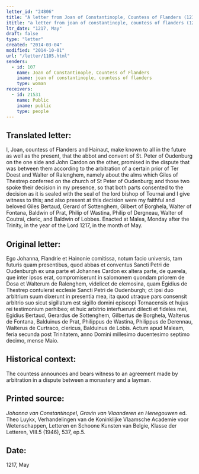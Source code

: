 ```yaml
---
letter_id: "24806"
title: "A letter from Joan of Constantinople, Countess of Flanders (1217, May)"
ititle: "a letter from joan of constantinople, countess of flanders (1217, may)"
ltr_date: "1217, May"
draft: false
type: "letter"
created: "2014-03-04"
modified: "2014-10-01"
url: "/letter/1105.html"
senders:
  - id: 107
    name: Joan of Constantinople, Countess of Flanders
    iname: joan of constantinople, countess of flanders
    type: woman
receivers:
  - id: 21531
    name: Public
    iname: public
    type: people
---
```

<h2> Translated letter:</h2>I, Joan, countess of Flanders and Hainaut, make known to all in the future as well as the present, that the abbot and convent of St. Peter of Oudenburg on the one side and John Cardon on the other, promised in the dispute that was between them according to the arbitration of a certain prior of Ter Doest and Walter of Ralenghem, namely about the alms which Giles of Thestrep conferred on the church of St Peter of Oudenburg; and those two spoke their decision in my presence, so that both parts consented to the decision as it is sealed with the seal of the lord bishop of Tournai and I give witness to this; and also present at this decision were my faithful and beloved Giles Bertaud, Gerard of Sottenghem, Gilbert of Borghela, Walter of Fontana, Baldwin of Prat, Philip of Wastina, Philip of Dergneau, Walter of Coutrai, cleric, and Baldwin of Lobbes.
Enacted at Malea, Monday after the Trinity, in the year of the Lord 1217, in the month of May.
<h2 class="mt-4"> Original letter:</h2>Ego Johanna, Flandrie et Hainonie comitissa, notum facio universis, tam futuris quam presentibus, quod abbas et conventus Sancti Petri de Oudenburgh ex una parte et Johannes Cardon ex altera parte, de querela, que inter ipsos erat, compromiserunt in salomonem quondam priorem de Dosa et Walterum de Ralenghem, videlicet de elemosina, quam Egidius de Thestrep contulerat ecclesie Sancti Petri de Oudenburgh; ct ipsi duo arbitrium suum dixerunt in presentia mea, ita quod utraque pars consensit arbitrio suo sicut sigillatum est sigillo domini episcopi Tornacensis et hujus rei testimonium perhibeo; et huic arbitrio interfuerunt dilecti et fideles mei, Egidius Bertaud, Gerardus de Sottenghem, Gilbertus de Borghela, Walterus de Fontana, Balduinus de Prat, Philippus de Wastina, Philippus de Derennau, Walterus de Curtraco, clericus, Balduinus de Lobis.
Actum apud Maleam, feria secunda post Trinitatem, anno Domini millesimo ducentesimo septimo decimo, mense Maio.
<h2 class="mt-4"> Historical context:</h2>The countess announces and bears witness to an agreement made by arbitration in a dispute between a monastery and a layman.
<h2 class="mt-4"> Printed source:</h2><p><em>Johanna van Constantinopel, Gravin van Vlaanderen en Henegouwen</em> ed. Theo Luykx, Verhandelingen van de Koninklijke Vlaamsche Academie voor Wetenschappen, Letteren en Schoone Kunsten van Belgie, Klasse der Letteren, VIII.5 (1946), 537, ep.5.</p><h2 class="mt-4"> Date:</h2>1217, May